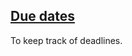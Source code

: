 ## [Due dates](https://docs.gitlab.com/ee/user/project/issues/due_dates.html)

To keep track of deadlines.  
